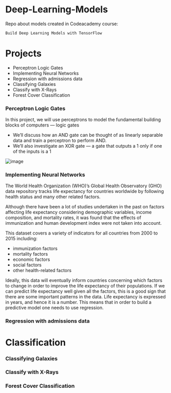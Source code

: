 # Deep-Learning-Models
Repo about models created in Codeacademy course:
    
    Build Deep Learning Models with TensorFlow
# Projects
- Perceptron Logic Gates
- Implementing Neural Networks
- Regression with admissions data
- Classifying Galaxies
- Classify with X-Rays
- Forest Cover Classification

### Perceptron Logic Gates

In this project, we will use perceptrons to model the fundamental building blocks of computers — logic gates
- We’ll discuss how an AND gate can be thought of as linearly separable data and train a perceptron to perform AND.
- We’ll also investigate an XOR gate — a gate that outputs a 1 only if one of the inputs is a 1

![image](https://github.com/user-attachments/assets/7680a2bb-01f8-4dfe-b2b1-27c7020fa35c)


### Implementing Neural Networks
The World Health Organization (WHO)’s Global Health Observatory (GHO) data repository tracks life expectancy for countries worldwide by following health status and many other related factors.

Although there have been a lot of studies undertaken in the past on factors affecting life expectancy considering demographic variables, income composition, and mortality rates, it was found that the effects of immunization and human development index were not taken into account.

This dataset covers a variety of indicators for all countries from 2000 to 2015 including:
- immunization factors
- mortality factors
- economic factors
- social factors
- other health-related factors

Ideally, this data will eventually inform countries concerning which factors to change in order to improve the life expectancy of their populations. If we can predict life expectancy well given all the factors, this is a good sign that there are some important patterns in the data. Life expectancy is expressed in years, and hence it is a number. This means that in order to build a predictive model one needs to use regression.

### Regression with admissions data

# Classification

### Classifying Galaxies

### Classify with X-Rays

### Forest Cover Classification
